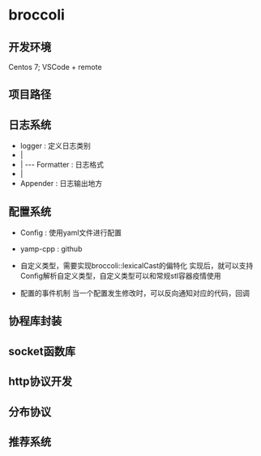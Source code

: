 # broccoli
## 开发环境
Centos 7; VSCode + remote

## 项目路径

## 日志系统
 - logger : 定义日志类别
 - |
 - |	--- Formatter : 日志格式
 - |
 - Appender : 日志输出地方

## 配置系统

- Config : 使用yaml文件进行配置

- yamp-cpp : github

- 自定义类型，需要实现broccoli::lexicalCast的偏特化
实现后，就可以支持Config解析自定义类型，自定义类型可以和常规stl容器疫情使用

- 配置的事件机制
当一个配置发生修改时，可以反向通知对应的代码，回调

## 协程库封装

## socket函数库
## http协议开发
## 分布协议
## 推荐系统